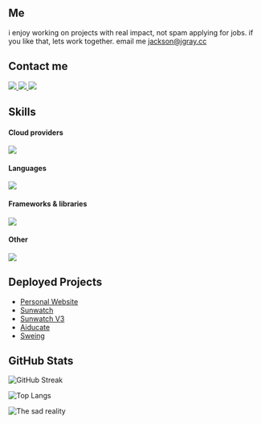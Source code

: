 ## Me

i enjoy working on projects with real impact, not spam applying for jobs. if you like that, lets work together. email me jackson@jgray.cc



## Contact me
<a href="https://www.linkedin.com/in/jackson--gray" target="_blank">
  <img src="https://img.shields.io/badge/-LinkedIn-%230077B5?style=for-the-badge&logo=linkedin&logoColor=white" target="_blank">
</a> 

<a href = "mailto:nohaxjustdoge@gmail.com">
  <img src="https://img.shields.io/badge/-Gmail-%23333?style=for-the-badge&logo=gmail&logoColor=white" target="_blank">
</a>

<a href="https://instagram.com/j4ckson.g" target="_blank">
  <img src="https://img.shields.io/badge/-Instagram-%23E4405F?style=for-the-badge&logo=instagram&logoColor=white" target="_blank">
</a>


## Skills

#### Cloud providers
<img src="https://skillicons.dev/icons?i=aws,gcp,cloudflare" />

#### Languages
<img src="https://skillicons.dev/icons?i=ts,js,html,css,py,php,cs" />

#### Frameworks & libraries
<img src="https://skillicons.dev/icons?i=remix,react,tailwind,nextjs,flask,vite" />

#### Other
<img src="https://skillicons.dev/icons?i=ubuntu,webstorm,pycharm,obsidian,bun,obsidian" />


## Deployed Projects

- [Personal Website](https://jgray.cc/)
- [Sunwatch](http://sunwat.ch/)
- [Sunwatch V3](http://swv3.com/)
- [Aiducate](https://aiducate.app/)
- [Sweing](https://swe.ing/)


## GitHub Stats

![GitHub Streak](https://github-readme-streak-stats.herokuapp.com/?user=jgray-dev)

![Top Langs](https://github-readme-stats.vercel.app/api/top-langs/?username=jgray-dev&layout=donut)



![The sad reality](https://mynameisnt.kim/uploads/images/24C5CE23-AADD-4A47-B710-26E54B7CAAB1.png)
